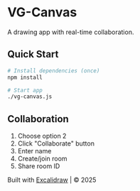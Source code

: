 # VG-Canvas

A drawing app with real-time collaboration.

## Quick Start

```bash
# Install dependencies (once)
npm install

# Start app
./vg-canvas.js
```

## Collaboration

1. Choose option 2
2. Click "Collaborate" button
3. Enter name
4. Create/join room
5. Share room ID

Built with [Excalidraw](https://github.com/excalidraw/excalidraw) | © 2025